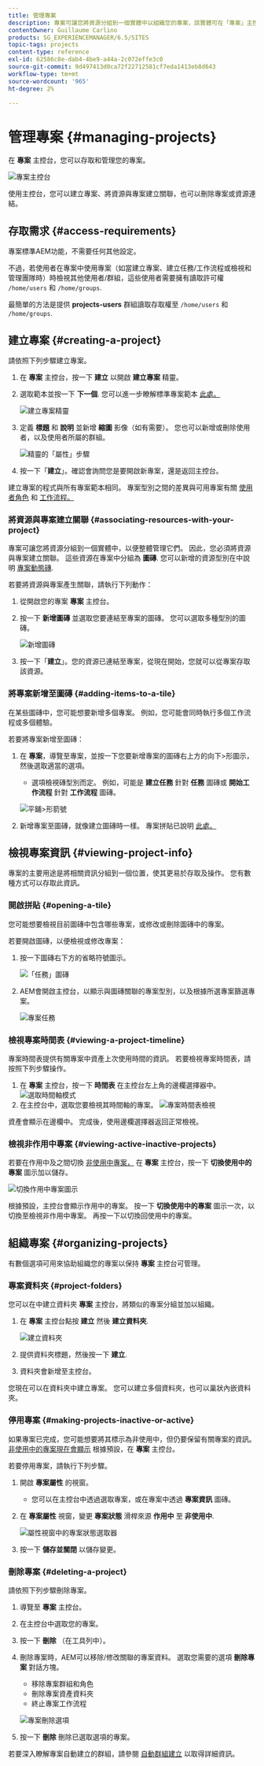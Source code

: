 ```yaml
---
title: 管理專案
description: 專案可讓您將資源分組到一個實體中以組織您的專案，該實體可在「專案」主控台中存取和管理
contentOwner: Guillaume Carlino
products: SG_EXPERIENCEMANAGER/6.5/SITES
topic-tags: projects
content-type: reference
exl-id: 62586c8e-dab4-4be9-a44a-2c072effe3c0
source-git-commit: 9d497413d0ca72f22712581cf7eda1413eb8d643
workflow-type: tm+mt
source-wordcount: '965'
ht-degree: 2%

---
```



# 管理專案 {#managing-projects}

在 **專案** 主控台，您可以存取和管理您的專案。

![專案主控台](assets/projects-console.png)

使用主控台，您可以建立專案、將資源與專案建立關聯，也可以刪除專案或資源連結。

## 存取需求 {#access-requirements}

專案標準AEM功能，不需要任何其他設定。

不過，若使用者在專案中使用專案（如當建立專案、建立任務/工作流程或檢視和管理團隊時）時檢視其他使用者/群組，這些使用者需要擁有讀取許可權 `/home/users` 和 `/home/groups`.

最簡單的方法是提供 **projects-users** 群組讀取存取權至 `/home/users` 和 `/home/groups`.

## 建立專案 {#creating-a-project}

請依照下列步驟建立專案。

1. 在 **專案** 主控台，按一下 **建立** 以開啟 **建立專案** 精靈。
1. 選取範本並按一下 **下一個**. 您可以進一步瞭解標準專案範本 [此處。](/help/sites-authoring/projects.md#project-templates)

   ![建立專案精靈](assets/create-project-wizard.png)

1. 定義 **標題** 和 **說明** 並新增 **縮圖** 影像（如有需要）。 您也可以新增或刪除使用者，以及使用者所屬的群組。

   ![精靈的「屬性」步驟](assets/create-project-wizard-properties.png)

1. 按一下「**建立**」。確認會詢問您是要開啟新專案，還是返回主控台。

建立專案的程式與所有專案範本相同。 專案型別之間的差異與可用專案有關 [使用者角色](/help/sites-authoring/projects.md) 和 [工作流程。](/help/sites-authoring/projects-with-workflows.md)

### 將資源與專案建立關聯 {#associating-resources-with-your-project}

專案可讓您將資源分組到一個實體中，以便整體管理它們。 因此，您必須將資源與專案建立關聯。 這些資源在專案中分組為 **圖磚**. 您可以新增的資源型別在中說明 [專案動態磚](/help/sites-authoring/projects.md#project-tiles).

若要將資源與專案產生關聯，請執行下列動作：

1. 從開啟您的專案 **專案** 主控台。
1. 按一下 **新增圖磚** 並選取您要連結至專案的圖磚。 您可以選取多種型別的圖磚。

   ![新增圖磚](assets/project-add-tile.png)

1. 按一下「**建立**」。您的資源已連結至專案，從現在開始，您就可以從專案存取該資源。

### 將專案新增至圖磚 {#adding-items-to-a-tile}

在某些圖磚中，您可能想要新增多個專案。 例如，您可能會同時執行多個工作流程或多個體驗。

若要將專案新增至圖磚：

1. 在 **專案**，導覽至專案，並按一下您要新增專案的圖磚右上方的向下>形圖示，然後選取適當的選項。

   * 選項檢視磚型別而定。 例如，可能是 **建立任務** 針對 **任務** 圖磚或 **開始工作流程** 針對 **工作流程** 圖磚。

   ![平鋪>形箭號](assets/project-tile-create-task.png)

1. 新增專案至圖磚，就像建立圖磚時一樣。 專案拼貼已說明 [此處。](/help/sites-authoring/projects.md#project-tiles)

## 檢視專案資訊 {#viewing-project-info}

專案的主要用途是將相關資訊分組到一個位置，使其更易於存取及操作。 您有數種方式可以存取此資訊。

### 開啟拼貼 {#opening-a-tile}

您可能想要檢視目前圖磚中包含哪些專案，或修改或刪除圖磚中的專案。

若要開啟圖磚，以便檢視或修改專案：

1. 按一下圖磚右下方的省略符號圖示。

   ![「任務」圖磚](assets/project-tile-tasks.png)

1. AEM會開啟主控台，以顯示與圖磚關聯的專案型別，以及根據所選專案篩選專案。

   ![專案任務](assets/project-tasks.png)

### 檢視專案時間表 {#viewing-a-project-timeline}

專案時間表提供有關專案中資產上次使用時間的資訊。 若要檢視專案時間表，請按照下列步驟操作。

1. 在 **專案** 主控台，按一下 **時間表** 在主控台左上角的邊欄選擇器中。
   ![選取時間軸模式](assets/projects-timeline-rail.png)
2. 在主控台中，選取您要檢視其時間軸的專案。
   ![專案時間表檢視](assets/project-timeline-view.png)

資產會顯示在邊欄中。 完成後，使用邊欄選擇器返回正常檢視。

### 檢視非作用中專案 {#viewing-active-inactive-projects}

若要在作用中及之間切換 [非使用中專案，](#making-projects-inactive-or-active) 在 **專案** 主控台，按一下 **切換使用中的專案** 圖示加以儲存。

![切換作用中專案圖示](assets/projects-toggle-active.png)

根據預設，主控台會顯示作用中的專案。 按一下 **切換使用中的專案** 圖示一次，以切換至檢視非作用中專案。 再按一下以切換回使用中的專案。

## 組織專案 {#organizing-projects}

有數個選項可用來協助組織您的專案以保持 **專案** 主控台可管理。

### 專案資料夾 {#project-folders}

您可以在中建立資料夾 **專案** 主控台，將類似的專案分組並加以組織。

1. 在 **專案** 主控台點按 **建立** 然後 **建立資料夾**.

   ![建立資料夾](assets/project-create-folder.png)

1. 提供資料夾標題，然後按一下 **建立**.

1. 資料夾會新增至主控台。

您現在可以在資料夾中建立專案。 您可以建立多個資料夾，也可以巢狀內嵌資料夾。

### 停用專案 {#making-projects-inactive-or-active}

如果專案已完成，您可能想要將其標示為非使用中，但仍要保留有關專案的資訊。 [非使用中的專案現在會顯示](#viewing-active-inactive-projects) 根據預設，在 **專案** 主控台。

若要停用專案，請執行下列步驟。

1. 開啟 **專案屬性** 的視窗。
   * 您可以在主控台中透過選取專案，或在專案中透過 **專案資訊** 圖磚。
1. 在 **專案屬性** 視窗，變更 **專案狀態** 滑桿來源 **作用中** 至 **非使用中**.

   ![屬性視窗中的專案狀態選取器](assets/project-status.png)

1. 按一下 **儲存並關閉** 以儲存變更。

### 刪除專案 {#deleting-a-project}

請依照下列步驟刪除專案。

1. 導覽至 **專案** 主控台。
1. 在主控台中選取您的專案。
1. 按一下 **刪除** （在工具列中）。
1. 刪除專案時，AEM可以移除/修改關聯的專案資料。 選取您需要的選項 **刪除專案** 對話方塊。
   * 移除專案群組和角色
   * 刪除專案資產資料夾
   * 終止專案工作流程

   ![專案刪除選項](assets/project-delete-options.png)
1. 按一下 **刪除** 刪除已選取選項的專案。

若要深入瞭解專案自動建立的群組，請參閱 [自動群組建立](/help/sites-authoring/projects.md#auto-group-creation) 以取得詳細資訊。
